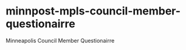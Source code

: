minnpost-mpls-council-member-questionairre
==========================================

Minneapolis Council Member Questionairre
